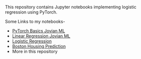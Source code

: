 This repository contains Jupyter notebooks implementing logistic regression using PyTorch.

Some Links to my notebooks-
- [PyTorch Basics Jovian ML](https://jovian.ai/ankurg052/01-pytorch-basics)
- [Linear Regression Jovian ML](https://jovian.ai/ankurg052/02-linear-regression)
- [Logistic Regression](https://jovian.ai/ankurg052/03-logistic-regression)
- [Boston Housing Prediction](https://jovian.ai/ankurg052/housing-linear-minimal)
- More in this repository
